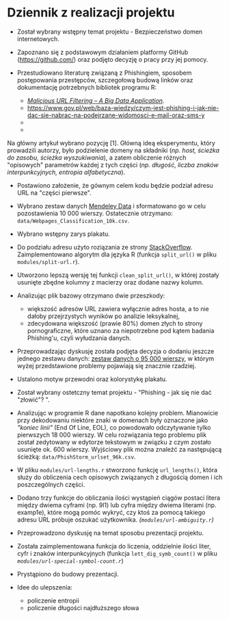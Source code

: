 # Dziennik z realizacji projektu 
 - Został wybrany wstępny temat projektu - Bezpieczeństwo domen internetowych.

 - Zapoznano się z podstawowym działaniem platformy GitHub (https://github.com/) oraz podjęto decyzję o pracy przy jej pomocy. 

 - Przestudiowano literaturę związaną z Phishingiem, sposobem postępowania przestępców, szczegołową budową linków oraz dokumentację potrzebnych bibliotek programu R:
    - [*Malicious URL Filtering – A Big Data Application*](https://www.semanticscholar.org/paper/Malicious-URL-filtering-%E2%80%94-A-big-data-application-Lin-Chiu/c46092506e36d8d5e4bea3c7bf507b2bb3c079d1#paper-header). 
    - https://www.gov.pl/web/baza-wiedzy/czym-jest-phishing-i-jak-nie-dac-sie-nabrac-na-podejrzane-widomosci-e-mail-oraz-sms-y
    - 
    - 
Na główny artykuł wybrano pozycję [1]. Główną ideą eksperymentu, który prowadzili autorzy, było podzielenie domeny na składniki (*np. host, ścieżka do zasobu, ścieżka wyszukiwania*), a zatem obliczenie różnych "opisowych" parametrów każdej z tych części (*np. długość, liczba znaków interpunkcyjnych, entropia alfabetyczna*). 

- Postawiono założenie, że gównym celem kodu będzie podział adresu URL na "części pierwsze". 

- Wybrano zestaw danych [Mendeley Data](https://data.mendeley.com/datasets/gdx3pkwp47/2) i sformatowano go w celu pozostawienia 10 000 wierszy. Ostatecznie otrzymano: `data/Webpages_Classification_10k.csv`.

- Wybrano wstępny zarys plakatu.

- Do podziału adresu użyto roziązania ze strony [StackOverflow](https://stackoverflow.com/questions/27745/getting-parts-of-a-url-regex). Zaimplementowano algorytm dla języka R (funkcja `split_url()` w pliku `modules/split-url.r`). 

- Utworzono lepszą wersję tej funkcji `clean_split_url()`, w której zostały usunięte zbędne kolumny z macierzy oraz dodane nazwy kolumn. 

- Analizując plik bazowy otrzymano dwie przeszkody:
    - większość adresów URL zawiera wyłącznie adres hosta, a to nie dałoby przejrzystych wyników po analizie leksykalnej,
    - zdecydowana większość (prawie 80%) domen złych to strony pornograficzne, które uznano za niepotrzebne pod kątem badania Phishing'u, czyli wyłudzania danych.

- Przeprowadzając dyskusję została podjęta decyzja o dodaniu jeszcze jednego zestawu danych: [zestaw danych o 95 000 wierszy](https://research.aalto.fi/en/datasets/phishstorm-phishing-legitimate-url-dataset), w którym wyżej przedstawione problemy pojawiają się znacznie rzadziej. 

- Ustalono motyw przewodni oraz kolorystykę plakatu.

- Został wybrany ostetczny temat projektu - "Phishing - jak się nie dać "złowić"? ".

- Analizując w programie R dane napotkano kolejny problem. Mianowicie przy dekodowaniu niektóre znaki w domenach były oznaczone jako *"koniec linii"* (End Of Line, EOL), co powodowało odczytywanie tylko pierwszych 18 000 wierszy. W celu rozwiązania tego problemu plik został zedytowany w edytorze tekstowym w związku z czym zostało usunięte ok. 600 wierszy. 
Wyjściowy plik można znaleźć za następującą ścieżką: `data/PhishStorm_urlset_96k.csv`.

 - W pliku `modules/url-lengths.r` stworzono funkcję `url_lengths()`, która służy do obliczenia cech opisowych związanych z długością domen i ich poszczególnych części.

 - Dodano trzy funkcje do obliczania ilości wystąpień ciągów postaci litera między dwiema cyframi (np. 9l1) lub cyfra między dwiema literami (np. examp1e), które mogą pomóc wykryć, czy ktoś za pomocą takiego adresu URL próbuje oszukać użytkownika. *(`modules/url-ambiguity.r`)*  

 - Przeprowadzono dyskusję na temat sposobu prezentacji projektu.

 - Została zaimplementowana funkcja do liczenia, oddzielnie ilości liter, cyfr i znaków interpunkcyjnych (funkcja `lett_dig_symb_count()` w pliku *`modules/url-special-symbol-count.r`*)
 
 - Prystąpiono do budowy prezentacji.






 - Idee do ulepszenia:
   - policzenie entropii
   - policzenie długości najdłuższego słowa